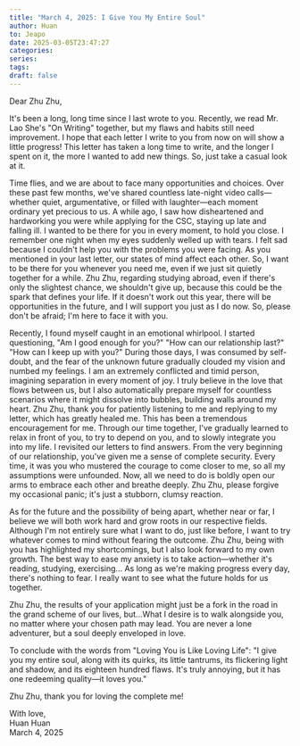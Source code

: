 ```yaml
---
title: "March 4, 2025: I Give You My Entire Soul"
author: Huan
to: Jeapo
date: 2025-03-05T23:47:27
categories: 
series: 
tags: 
draft: false
---
```


Dear Zhu Zhu,

It's been a long, long time since I last wrote to you. Recently, we read Mr. Lao She's "On Writing" together, but my flaws and habits still need improvement. I hope that each letter I write to you from now on will show a little progress! This letter has taken a long time to write, and the longer I spent on it, the more I wanted to add new things. So, just take a casual look at it.

Time flies, and we are about to face many opportunities and choices. Over these past few months, we've shared countless late-night video calls—whether quiet, argumentative, or filled with laughter—each moment ordinary yet precious to us. A while ago, I saw how disheartened and hardworking you were while applying for the CSC, staying up late and falling ill. I wanted to be there for you in every moment, to hold you close. I remember one night when my eyes suddenly welled up with tears. I felt sad because I couldn't help you with the problems you were facing. As you mentioned in your last letter, our states of mind affect each other. So, I want to be there for you whenever you need me, even if we just sit quietly together for a while. Zhu Zhu, regarding studying abroad, even if there's only the slightest chance, we shouldn't give up, because this could be the spark that defines your life. If it doesn't work out this year, there will be opportunities in the future, and I will support you just as I do now. So, please don't be afraid; I'm here to face it with you.

Recently, I found myself caught in an emotional whirlpool. I started questioning, "Am I good enough for you?" "How can our relationship last?" "How can I keep up with you?" During those days, I was consumed by self-doubt, and the fear of the unknown future gradually clouded my vision and numbed my feelings. I am an extremely conflicted and timid person, imagining separation in every moment of joy. I truly believe in the love that flows between us, but I also automatically prepare myself for countless scenarios where it might dissolve into bubbles, building walls around my heart. Zhu Zhu, thank you for patiently listening to me and replying to my letter, which has greatly healed me. This has been a tremendous encouragement for me. Through our time together, I've gradually learned to relax in front of you, to try to depend on you, and to slowly integrate you into my life. I revisited our letters to find answers. From the very beginning of our relationship, you've given me a sense of complete security. Every time, it was you who mustered the courage to come closer to me, so all my assumptions were unfounded. Now, all we need to do is boldly open our arms to embrace each other and breathe deeply. Zhu Zhu, please forgive my occasional panic; it's just a stubborn, clumsy reaction.

As for the future and the possibility of being apart, whether near or far, I believe we will both work hard and grow roots in our respective fields. Although I'm not entirely sure what I want to do, just like before, I want to try whatever comes to mind without fearing the outcome. Zhu Zhu, being with you has highlighted my shortcomings, but I also look forward to my own growth. The best way to ease my anxiety is to take action—whether it's reading, studying, exercising... As long as we're making progress every day, there's nothing to fear. I really want to see what the future holds for us together.

Zhu Zhu, the results of your application might just be a fork in the road in the grand scheme of our lives, but...What I desire is to walk alongside you, no matter where your chosen path may lead. You are never a lone adventurer, but a soul deeply enveloped in love.

To conclude with the words from "Loving You is Like Loving Life": "I give you my entire soul, along with its quirks, its little tantrums, its flickering light and shadow, and its eighteen hundred flaws. It's truly annoying, but it has one redeeming quality—it loves you."

Zhu Zhu, thank you for loving the complete me!

With love,  
Huan Huan  
March 4, 2025
